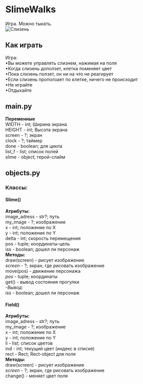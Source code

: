 # SlimeWalks
Игра. Можно тыкать.   
![Слизень](https://avatars.mds.yandex.net/get-pdb/2449779/ba132549-d5f8-4ebb-9b53-a096f0da09ed/s1200)   
## Как играть 
  
Игра:  
•Вы можете управлять слизнем, нажимая на поля    
•Когда слизень доползет, клетка поменяет цвет  
•Пока слизень ползет, он ни на что не реагирует  
•Если слизень проползает по клетке, ничего не происходит   
•Не играйте      
•Отдыхайте    
     
## main.py
  
**Переменные**   
WIDTH - int; Ширина экрана   
HEIGHT - int; Высота экрана   
screen - ?; экран  
clock - ?; таймер  
done - boolean; для цикла  
list_f - list; список полей  
slime - object; герой-слайм  
  
## objects.py  
### Классы:  
#### Slime()  
**Атрибуты:**   
image_adress - str?; путь  
my_image - ?; изображение  
x - int; положение по Х  
y - int; положение по Y   
delta - int;  скорость перемещения   
pos - tuple;  координаты-цель  
iss - boolean; дошел ли персонаж  
**Методы:**  
draw(screen) - рисует изображение  
*screen* - ?; экран, где рисовать изображение  
move(pos) - движение персонажа    
*pos* - tuple; координаты  
get() - вывод состояния прогулки   
*-Вывод*:   
*iss* - boolean; дошел ли персонаж  

#### Field()  
**Атрибуты:**   
image_adress - str?; путь  
my_image - ?; изображение  
x - int; положение по Х  
y - int; положение по Y   
li - list;  список цветов    
ind - int;  текущий цвет (индекс в списке)  
rect - Rect; Rect-object для поля  
**Методы:**  
draw(screen) - рисует изображение  
*screen* - ?; экран, где рисовать изображение  
change() - меняет цвет поля    
